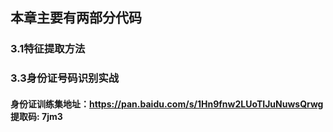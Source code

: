 ## 本章主要有两部分代码
### 3.1特征提取方法
### 3.3身份证号码识别实战

#### 身份证训练集地址：https://pan.baidu.com/s/1Hn9fnw2LUoTIJuNuwsQrwg 提取码: 7jm3
